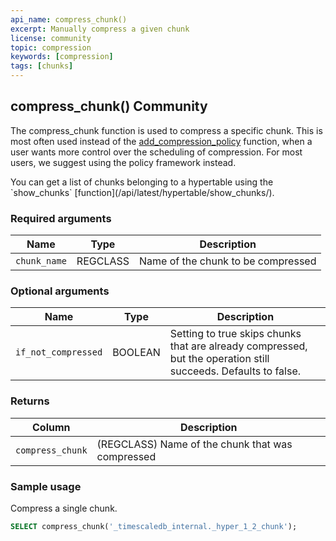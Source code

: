 ```yaml
---
api_name: compress_chunk()
excerpt: Manually compress a given chunk
license: community
topic: compression
keywords: [compression]
tags: [chunks]
---
```


## compress_chunk() <tag type="community">Community</tag>

The compress_chunk function is used to compress a specific chunk. This is
most often used instead of the
[add_compression_policy](/compression/add_compression_policy/) function, when a user
wants more control over the scheduling of compression. For most users, we
suggest using the policy framework instead.

<highlight type="tip">
You can get a list of chunks belonging to a hypertable using the
`show_chunks` [function](/api/latest/hypertable/show_chunks/).
</highlight>

### Required arguments

|Name|Type|Description|
|---|---|---|
| `chunk_name` | REGCLASS | Name of the chunk to be compressed|


### Optional arguments

|Name|Type|Description|
|---|---|---|
| `if_not_compressed` | BOOLEAN | Setting to true skips chunks that are already compressed, but the operation still succeeds. Defaults to false.|

### Returns

|Column|Description|
|---|---|
| `compress_chunk` | (REGCLASS) Name of the chunk that was compressed|


### Sample usage
Compress a single chunk.

``` sql
SELECT compress_chunk('_timescaledb_internal._hyper_1_2_chunk');
```
